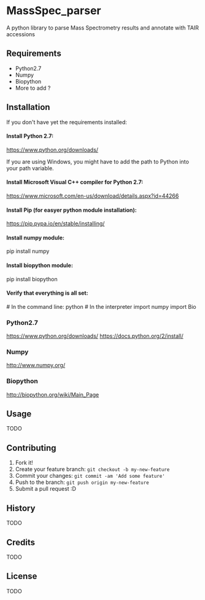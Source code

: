 # MassSpec_parser
A python library to parse Mass Spectrometry results and annotate with TAIR accessions

## Requirements
- Python2.7
- Numpy
- Biopython
- More to add ?

## Installation
If you don't have yet the requirements installed:
#### Install Python 2.7:
https://www.python.org/downloads/

If you are using Windows, you might have to add the path to Python
into your path variable.

#### Install Microsoft Visual C++ compiler for Python 2.7:
https://www.microsoft.com/en-us/download/details.aspx?id=44266

#### Install Pip (for easyer python module installation):
https://pip.pypa.io/en/stable/installing/

#### Install numpy module:
pip install numpy

#### Install biopython module:
pip install biopython

#### Verify that everything is all set:
\# In the command line:
python
\# In the interpreter
import numpy
import Bio

### Python2.7
https://www.python.org/downloads/
https://docs.python.org/2/install/

### Numpy
http://www.numpy.org/

### Biopython
http://biopython.org/wiki/Main_Page

## Usage
TODO

## Contributing
1. Fork it!
2. Create your feature branch: `git checkout -b my-new-feature`
3. Commit your changes: `git commit -am 'Add some feature'`
4. Push to the branch: `git push origin my-new-feature`
5. Submit a pull request :D

## History
TODO

## Credits
TODO

## License
TODO

